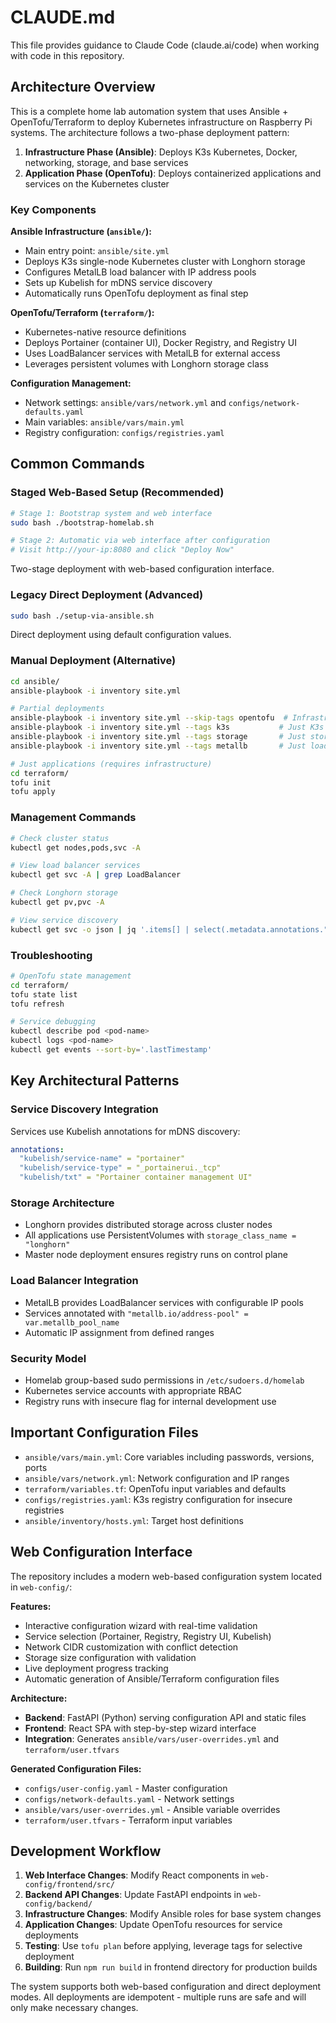 # CLAUDE.md

This file provides guidance to Claude Code (claude.ai/code) when working with code in this repository.

## Architecture Overview

This is a complete home lab automation system that uses Ansible + OpenTofu/Terraform to deploy Kubernetes infrastructure on Raspberry Pi systems. The architecture follows a two-phase deployment pattern:

1. **Infrastructure Phase (Ansible)**: Deploys K3s Kubernetes, Docker, networking, storage, and base services
2. **Application Phase (OpenTofu)**: Deploys containerized applications and services on the Kubernetes cluster

### Key Components

**Ansible Infrastructure (`ansible/`):**
- Main entry point: `ansible/site.yml`
- Deploys K3s single-node Kubernetes cluster with Longhorn storage
- Configures MetalLB load balancer with IP address pools
- Sets up Kubelish for mDNS service discovery
- Automatically runs OpenTofu deployment as final step

**OpenTofu/Terraform (`terraform/`):**
- Kubernetes-native resource definitions
- Deploys Portainer (container UI), Docker Registry, and Registry UI
- Uses LoadBalancer services with MetalLB for external access
- Leverages persistent volumes with Longhorn storage class

**Configuration Management:**
- Network settings: `ansible/vars/network.yml` and `configs/network-defaults.yaml`
- Main variables: `ansible/vars/main.yml`
- Registry configuration: `configs/registries.yaml`

## Common Commands

### Staged Web-Based Setup (Recommended)
```bash
# Stage 1: Bootstrap system and web interface
sudo bash ./bootstrap-homelab.sh

# Stage 2: Automatic via web interface after configuration
# Visit http://your-ip:8080 and click "Deploy Now"
```
Two-stage deployment with web-based configuration interface.

### Legacy Direct Deployment (Advanced)
```bash
sudo bash ./setup-via-ansible.sh
```
Direct deployment using default configuration values.

### Manual Deployment (Alternative)
```bash
cd ansible/
ansible-playbook -i inventory site.yml

# Partial deployments
ansible-playbook -i inventory site.yml --skip-tags opentofu  # Infrastructure only
ansible-playbook -i inventory site.yml --tags k3s           # Just K3s
ansible-playbook -i inventory site.yml --tags storage       # Just storage
ansible-playbook -i inventory site.yml --tags metallb       # Just load balancer

# Just applications (requires infrastructure)
cd terraform/
tofu init
tofu apply
```

### Management Commands
```bash
# Check cluster status
kubectl get nodes,pods,svc -A

# View load balancer services
kubectl get svc -A | grep LoadBalancer

# Check Longhorn storage
kubectl get pv,pvc -A

# View service discovery
kubectl get svc -o json | jq '.items[] | select(.metadata.annotations."kubelish/service-name")'
```

### Troubleshooting
```bash
# OpenTofu state management
cd terraform/
tofu state list
tofu refresh

# Service debugging
kubectl describe pod <pod-name>
kubectl logs <pod-name>
kubectl get events --sort-by='.lastTimestamp'
```

## Key Architectural Patterns

### Service Discovery Integration
Services use Kubelish annotations for mDNS discovery:
```yaml
annotations:
  "kubelish/service-name" = "portainer"
  "kubelish/service-type" = "_portainerui._tcp"
  "kubelish/txt" = "Portainer container management UI"
```

### Storage Architecture
- Longhorn provides distributed storage across cluster nodes
- All applications use PersistentVolumes with `storage_class_name = "longhorn"`
- Master node deployment ensures registry runs on control plane

### Load Balancer Integration
- MetalLB provides LoadBalancer services with configurable IP pools
- Services annotated with `"metallb.io/address-pool" = var.metallb_pool_name`
- Automatic IP assignment from defined ranges

### Security Model
- Homelab group-based sudo permissions in `/etc/sudoers.d/homelab`
- Kubernetes service accounts with appropriate RBAC
- Registry runs with insecure flag for internal development use

## Important Configuration Files

- `ansible/vars/main.yml`: Core variables including passwords, versions, ports
- `ansible/vars/network.yml`: Network configuration and IP ranges
- `terraform/variables.tf`: OpenTofu input variables and defaults
- `configs/registries.yaml`: K3s registry configuration for insecure registries
- `ansible/inventory/hosts.yml`: Target host definitions

## Web Configuration Interface

The repository includes a modern web-based configuration system located in `web-config/`:

**Features:**
- Interactive configuration wizard with real-time validation
- Service selection (Portainer, Registry, Registry UI, Kubelish)
- Network CIDR customization with conflict detection
- Storage size configuration with validation
- Live deployment progress tracking
- Automatic generation of Ansible/Terraform configuration files

**Architecture:**
- **Backend**: FastAPI (Python) serving configuration API and static files
- **Frontend**: React SPA with step-by-step wizard interface
- **Integration**: Generates `ansible/vars/user-overrides.yml` and `terraform/user.tfvars`

**Generated Configuration Files:**
- `configs/user-config.yaml` - Master configuration
- `configs/network-defaults.yaml` - Network settings
- `ansible/vars/user-overrides.yml` - Ansible variable overrides
- `terraform/user.tfvars` - Terraform input variables

## Development Workflow

1. **Web Interface Changes**: Modify React components in `web-config/frontend/src/`
2. **Backend API Changes**: Update FastAPI endpoints in `web-config/backend/`
3. **Infrastructure Changes**: Modify Ansible roles for base system changes
4. **Application Changes**: Update OpenTofu resources for service deployments
5. **Testing**: Use `tofu plan` before applying, leverage tags for selective deployment
6. **Building**: Run `npm run build` in frontend directory for production builds

The system supports both web-based configuration and direct deployment modes. All deployments are idempotent - multiple runs are safe and will only make necessary changes.
